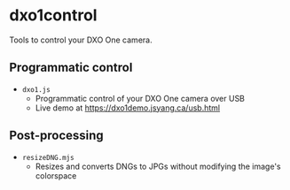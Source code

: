 # dxo1control
Tools to control your DXO One camera.

## Programmatic control
- `dxo1.js`
    - Programmatic control of your DXO One camera over USB
    - Live demo at https://dxo1demo.jsyang.ca/usb.html

## Post-processing
- `resizeDNG.mjs`
    - Resizes and converts DNGs to JPGs without modifying the image's colorspace